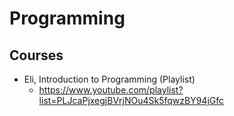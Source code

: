 # Programming

## Courses

- Eli, Introduction to Programming (Playlist)
  - <https://www.youtube.com/playlist?list=PLJcaPjxegjBVrjNOu4Sk5fqwzBY94jGfc>